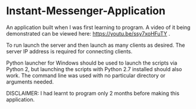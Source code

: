 # Instant-Messenger-Application
An application built when I was first learning to program. A video of it being demonstrated can be viewed here: https://youtu.be/ssy7xoHFuTY . 

To run launch the server and then launch as many clients as desired. The server IP address is required for connecting clients. 

Python launcher for Windows should be used to launch the scripts via Python 2, but launching the scripts with Python 2.7 installed should also work. The command line was used with no particular directory or arguments needed.

DISCLAIMER: I had learnt to program only 2 months before making this application.

